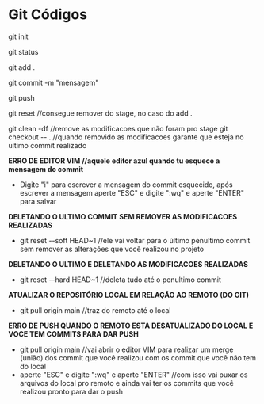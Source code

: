 # Git Códigos

git init

git status

git add .

git commit -m "mensagem"

git push

git reset       //consegue remover do stage, no caso do add .

git clean -df  //remove as modificacoes que não foram pro stage
git checkout -- .  //quando removido as modificacoes garante que esteja no ultimo commit realizado

**ERRO DE EDITOR VIM //aquele editor azul quando tu esquece a mensagem do commit**
- Digite "i" para escrever a mensagem do commit esquecido, após escrever a mensagem aperte "ESC" e digite ":wq" e aperte "ENTER" para salvar

**DELETANDO O ULTIMO COMMIT SEM REMOVER AS MODIFICACOES REALIZADAS**
- git reset --soft HEAD~1 //ele vai voltar para o último penultimo commit sem remover as alterações que você realizou no projeto

**DELETANDO O ULTIMO E DELETANDO AS MODIFICACOES REALIZADAS**
- git reset --hard HEAD~1 //deleta tudo até o penultimo commit

**ATUALIZAR O REPOSITÓRIO LOCAL EM RELAÇÃO AO REMOTO (DO GIT)**
- git pull origin main //traz do remoto até o local

**ERRO DE PUSH QUANDO O REMOTO ESTA DESATUALIZADO DO LOCAL E VOCE TEM COMMITS PARA DAR PUSH**
- git pull origin main //vai abrir o editor VIM para realizar um merge (união) dos commit que você realizou com os commit que você não tem do local
- aperte "ESC" e digite ":wq" e aperte "ENTER" //com isso vai puxar os arquivos do local pro remoto e ainda vai ter os commits que você realizou pronto para dar o push

